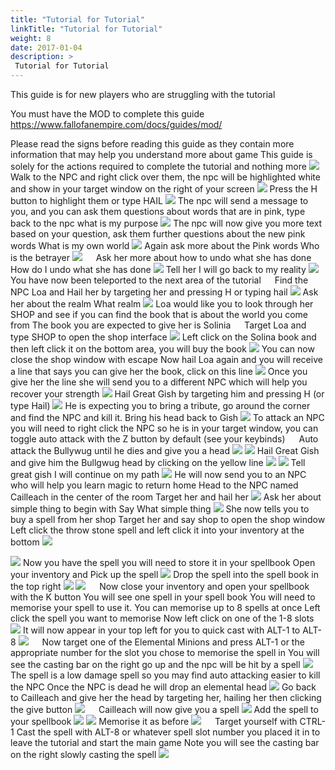 ```yaml
---
title: "Tutorial for Tutorial"
linkTitle: "Tutorial for Tutorial"
weight: 8
date: 2017-01-04
description: >
 Tutorial for Tutorial
---
```


This guide is for new players who are struggling with the tutorial

You must have the MOD to complete this guide https://www.fallofanempire.com/docs/guides/mod/

Please read the signs before reading this guide as they contain more information that may help you understand more about game
This guide is solely for the actions required to complete the tutorial and nothing more
![](https://fallofanempire.com/img/pic1.png)
Walk to the NPC and right click over them, the npc will be highlighted white and show in your target window on the right of your screen
![](https://fallofanempire.com/img/pic2.png)
Press the H button to highlight them or type HAIL
![](https://fallofanempire.com/img/pic3.png)
The npc will send a message to you, and you can ask them questions about words that are in pink, type back to the npc 
what is my purpose
![](https://fallofanempire.com/img/pic4.png)
The npc will now give you more text based on your question, ask them further questions about the new pink words
What is my own world
![](https://fallofanempire.com/img/pic5.png)
Again ask more about the Pink words
Who is the betrayer
![](https://fallofanempire.com/img/pic6.png)
 
Ask her more about how to undo what she has done
How do I undo what she has done
![](https://fallofanempire.com/img/pic7.png)
Tell her 
I will go back to my reality
![](https://fallofanempire.com/img/pic8.png)
You have now been teleported to the next area of the tutorial
 
Find the NPC Loa and Hail her by targeting her and pressing H or typing hail
![](https://fallofanempire.com/img/pic9.png)
Ask her about the realm 
What realm
![](https://fallofanempire.com/img/pic10.png)
Loa would like you to look through her SHOP and see if you can find the book that is about the world you come from
The book you are expected to give her is Solinia
 
Target Loa and type SHOP to open the shop interface
![](https://fallofanempire.com/img/pic11.png)
Left click on the Solina book and then left click it on the bottom area, you will buy the book
![](https://fallofanempire.com/img/pic12.png)
You can now close the shop window with escape
Now hail Loa again and you will receive a line that says you can give her the book, click on this line
![](https://fallofanempire.com/img/pic13.png)
Once you give her the line she will send you to a different NPC which will help you recover your strength
![](https://fallofanempire.com/img/pic14.png)
Hail Great Gish by targeting him and pressing H (or type Hail)
![](https://fallofanempire.com/img/pic15.png)
He is expecting you to bring a tribute, go around the corner and find the NPC and kill it. Bring his head back to Gish
![](https://fallofanempire.com/img/pic16.png)
To attack an NPC you will need to right click the NPC so he is in your target window, you can toggle auto attack with the Z button by default (see your keybinds)
 
Auto attack the Bullywug until he dies and give you a head
![](https://fallofanempire.com/img/pic17.png)
![](https://fallofanempire.com/img/pic18.png)
Hail Great Gish and give him the Bullgwug head by clicking on the yellow line
![](https://fallofanempire.com/img/pic19.png)
![](https://fallofanempire.com/img/pic20.png)
Tell great gish 
I will continue on my path
![](https://fallofanempire.com/img/pic21.png)
He will now send you to an NPC who will help you learn magic to return home
Head to the NPC named Cailleach in the center of the room
Target her and hail her
![](https://fallofanempire.com/img/pic22.png)
Ask her about simple thing to begin with
Say
What simple thing
![](https://fallofanempire.com/img/pic23.png)
She now tells you to buy a spell from her shop
Target her and say shop to open the shop window
Left click the throw stone spell and left click it into your inventory at the bottom
![](https://fallofanempire.com/img/pic24.png)

![](https://fallofanempire.com/img/pic25.png)
Now you have the spell you will need to store it in your spellbook
Open your inventory and Pick up the spell
![](https://fallofanempire.com/img/pic26.png)
Drop the spell into the spell book in the top right
![](https://fallofanempire.com/img/pic27.png)
![](https://fallofanempire.com/img/pic28.png)
 
Now close your inventory and open your spellbook with the K button
You will see one spell in your spell book
You will need to memorise your spell to use it. You can memorise up to 8 spells at once
Left click the spell you want to memorise 
Now left click on one of the 1-8 slots
![](https://fallofanempire.com/img/pic29.png)
It will now appear in your top left for you to quick cast with ALT-1 to ALT-8
![](https://fallofanempire.com/img/pic30.png)
 
Now target one of the Elemental Minions and press ALT-1 or the appropriate number for the slot you chose to memorise the spell in
You will see the casting bar on the right go up and the npc will be hit by a spell
![](https://fallofanempire.com/img/pic31.png)
The spell is a low damage spell so you may find auto attacking easier to kill the NPC
Once the NPC is dead he will drop an elemental head
![](https://fallofanempire.com/img/pic32.png)
Go back to Cailleach and give her the head by targeting her, hailing her then clicking the give button
![](https://fallofanempire.com/img/pic33.png)
 
Cailleach will now give you a spell
![](https://fallofanempire.com/img/pic34.png)
Add the spell to your spellbook 
![](https://fallofanempire.com/img/pic35.png)
![](https://fallofanempire.com/img/pic36.png)
Memorise it as before
![](https://fallofanempire.com/img/pic37.png)
 
Target yourself with CTRL-1
Cast the spell with ALT-8 or whatever spell slot number you placed it in to leave the tutorial and start the main game
Note you will see the casting bar on the right slowly casting the spell
![](https://fallofanempire.com/img/pic38.png)


